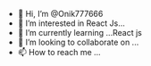 - 👋 Hi, I’m @Onik777666
- 👀 I’m interested in React Js...
- 🌱 I’m currently learning ...React js
- 💞️ I’m looking to collaborate on ...
- 📫 How to reach me ...

<!---
Onik777666/Onik777666 is a ✨ special ✨ repository because its `README.md` (this file) appears on your GitHub profile.
You can click the Preview link to take a look at your changes.
--->
